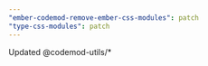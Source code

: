```yaml
---
"ember-codemod-remove-ember-css-modules": patch
"type-css-modules": patch
---
```


Updated @codemod-utils/\*
